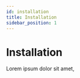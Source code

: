 ```yaml
---
id: installation
title: Installation
sidebar_position: 1
---
```


# Installation

Lorem ipsum dolor sit amet,